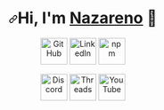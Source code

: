 <h1 align="center" tabindex="-1" dir="auto"><a id="user-content-hi-im-Nazareno-" class="anchor" aria-hidden="true" href="#hi-im-Nazareno-"><svg class="octicon octicon-link" viewBox="0 0 16 16" version="1.1" width="16" height="16" aria-hidden="true"><path d="m7.775 3.275 1.25-1.25a3.5 3.5 0 1 1 4.95 4.95l-2.5 2.5a3.5 3.5 0 0 1-4.95 0 .751.751 0 0 1 .018-1.042.751.751 0 0 1 1.042-.018 1.998 1.998 0 0 0 2.83 0l2.5-2.5a2.002 2.002 0 0 0-2.83-2.83l-1.25 1.25a.751.751 0 0 1-1.042-.018.751.751 0 0 1-.018-1.042Zm-4.69 9.64a1.998 1.998 0 0 0 2.83 0l1.25-1.25a.751.751 0 0 1 1.042.018.751.751 0 0 1 .018 1.042l-1.25 1.25a3.5 3.5 0 1 1-4.95-4.95l2.5-2.5a3.5 3.5 0 0 1 4.95 0 .751.751 0 0 1-.018 1.042.751.751 0 0 1-1.042.018 1.998 1.998 0 0 0-2.83 0l-2.5 2.5a1.998 1.998 0 0 0 0 2.83Z"></path></svg></a>Hi, I'm <a href="https://nrios.vercel.app/" rel="nofollow">Nazareno</a> <g-emoji class="g-emoji" alias="wave" fallback-src="https://github.githubassets.com/images/icons/emoji/unicode/1f44b.png">👋</g-emoji></h1>

<p align="center" dir="auto">
  <a href="https://github.com/NazarenoRios">
    <themed-picture data-catalyst-inline="true" data-catalyst=""><picture>
      <source media="(prefers-color-scheme: light),(prefers-color-scheme: dark)" srcset="https://camo.githubusercontent.com/fb34c11547340351f4016ff584064dfb6c7a8b5cd98dc8e040b368f61d0d79a0/68747470733a2f2f63646e2e73696d706c6569636f6e732e6f72672f6769746875622f7768697465" data-canonical-src="https://cdn.simpleicons.org/github/white" class="source-dark">
      <img alt="GitHub" title="GitHub" height="48" width="48" color="white" src="https://camo.githubusercontent.com/4ad0a6efa176989883dfe66791c9ca48ed3e9099d7a13b100359c56ebd9eb601/68747470733a2f2f63646e2e73696d706c6569636f6e732e6f72672f676974687562" data-canonical-src="https://cdn.simpleicons.org/github" style="visibility:visible;max-width:100%;"></picture></themed-picture></a>
  <a href="https://www.linkedin.com/in/nazareno-rios/" rel="nofollow">
    <img alt="LinkedIn" title="LinkedIn" height="48" width="48" src="https://camo.githubusercontent.com/00974afc84e6984c98cb5c971879e88b31387aa90f1f91795586266a48d2ed88/68747470733a2f2f63646e2e73696d706c6569636f6e732e6f72672f6c696e6b6564696e" data-canonical-src="https://cdn.simpleicons.org/linkedin" style="max-width: 100%;"></a>
  <a href="https://wa.me/+5492216567792" rel="nofollow">
    <img alt="npm" title="npm" height="48" width="48" src="https://i.imgur.com/DQ9Pfub.png" data-canonical-src="https://cdn.simpleicons.org/npm" style="max-width: 100%;"></a>
</p>

<p align="center" dir="auto">
  <a href="https://discord.gg/sMPEpheTBE" rel="nofollow">
    <img alt="Discord" title="Discord" height="48" width="48" src="https://camo.githubusercontent.com/98eef00fa2e5a2db274d8695fa77ab1bd190b59493b62707352e6579b5186026/68747470733a2f2f63646e2e73696d706c6569636f6e732e6f72672f646973636f7264" data-canonical-src="https://cdn.simpleicons.org/discord" style="max-width: 100%;"></a>
  <a href="https://www.threads.net/@peterthehan" rel="nofollow">
    <themed-picture data-catalyst-inline="true" data-catalyst=""><picture>
      <source media="not all" srcset="https://camo.githubusercontent.com/f2b7f8e42754a2b97f6945e587585c210ae861e68e774d50f11e943b6e78c202/68747470733a2f2f63646e2e73696d706c6569636f6e732e6f72672f746872656164732f7768697465" data-canonical-src="https://cdn.simpleicons.org/threads/white" class="source-dark source-light">
      <img alt="Threads" title="Threads" height="48" width="48" src="https://i.imgur.com/tbY3BR0.png" data-canonical-src="https://cdn.simpleicons.org/threads" style="visibility:visible;max-width:100%;"></picture></themed-picture></a>
  <a href="https://www.youtube.com/@nan7s" rel="nofollow">
    <img alt="YouTube" title="YouTube" height="48" width="48" src="https://camo.githubusercontent.com/49016b3e10a42311ae32711f44e5062f8785491e90314f276446f4010e538b7a/68747470733a2f2f63646e2e73696d706c6569636f6e732e6f72672f796f7574756265" data-canonical-src="https://cdn.simpleicons.org/youtube" style="max-width: 100%;"></a>
</p>
